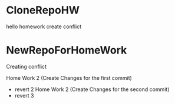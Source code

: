 # CloneRepoHW
hello homework
create conflict
# NewRepoForHomeWork
Creating conflict

Home Work 2 (Create Changes for the first commit)
* revert 2
Home Work 2 (Create Changes for the second commit)
* revert 3